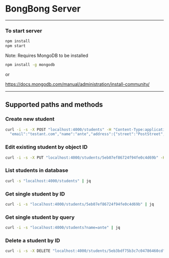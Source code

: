 # BongBong Server

---
### To start server
```sh
npm install
npm start
```

Note: Requires MongoDB to be installed

```sh
npm install -g mongodb
```

or

https://docs.mongodb.com/manual/administration/install-community/

---
## Supported paths and methods

### Create new student
```sh
curl -i -s -X POST "localhost:4000/students" -H "Content-Type:application/json" -d '{
  "email":"testant.com","name":"ante","address":{"street":"PostStreet","zipcode":"123","city":"ort2"}}'
```

### Edit existing student by object ID
```sh
curl -i -s -X PUT "localhost:4000/students/5eb07ef86724f94fe0c4d69b" -H "Content-Type:application/json" -d '{"email":"newEmail@ant.com","name":"updatedName","address":{"street":"newStreet","zipcode":"131","city":"newCity"}}'
```

### List students in database
```sh
curl -s "localhost:4000/students" | jq
```

### Get single student by ID
```sh
curl -i -s "localhost:4000/students/5eb07ef86724f94fe0c4d69b" | jq
```

### Get single student by query
```sh
curl -i -s "localhost:4000/students?name=ante" | jq
```

### Delete a student by ID
```sh
curl -i -s -X DELETE "localhost:4000/students/5eb3bdf75b3c7c04786460cd"
```